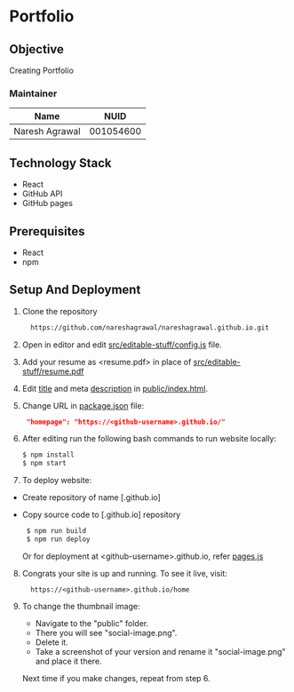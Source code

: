 # Portfolio 

## Objective
Creating Portfolio

### Maintainer 
<table>
    <thead>
      <tr>
        <th>Name</th>
        <th>NUID</th>
      </tr>
    </thead>
    <tbody>
        <tr>
            <td>Naresh Agrawal</td>
            <td>001054600</td>
        </tr>
    </tbody>
</table>

## Technology Stack
* React
* GitHub API
* GitHub pages

## Prerequisites
* React
* npm

## Setup And Deployment

1. Clone the repository

   ```bash
     https://github.com/nareshagrawal/nareshagrawal.github.io.git
   ```

2. Open in editor and edit [src/editable-stuff/config.js](./src/editable-stuff/config.js) file.

3. Add your resume as <resume.pdf> in place of [src/editable-stuff/resume.pdf](./src/editable-stuff/)

4. Edit [title](./public/index.html#L34) and meta [description](./public/index.html#L13) in [public/index.html](./public/index.html).

5. Change URL in [package.json](./package.json) file:

   ```json
    "homepage": "https://<github-username>.github.io/"
   ```

6. After editing run the following bash commands to run website locally:

   ```bash
   $ npm install
   $ npm start
   ```

7. To deploy website:
* Create repository of name [<github-username>.github.io]
* Copy source code to [<github-username>.github.io] repository

   ```bash
    $ npm run build
    $ npm run deploy
   ```

   Or for deployment at \<github-username>.github.io, refer [pages.js](./pages.js)

8. Congrats your site is up and running. To see it live, visit:

   ```https
     https://<github-username>.github.io/home
   ```

9. To change the thumbnail image:

    - Navigate to the "public" folder.  
    - There you will see "social-image.png".  
    - Delete it.   
    - Take a screenshot of your version and rename it "social-image.png" and place it there.  
    
   Next time if you make changes, repeat from step 6.